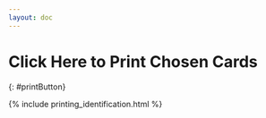 ```yaml
---
layout: doc
---
```

# Click Here to Print Chosen Cards
{: #printButton}

{% include printing_identification.html %}

